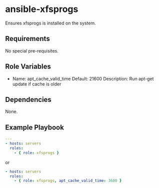 # ansible-xfsprogs

Ensures xfsprogs is installed on the system.

## Requirements

No special pre-requisites.

## Role Variables
- Name: apt_cache_valid_time
  Default: 21600
  Description: Run apt-get update if cache is older

## Dependencies

None.

## Example Playbook
```yml
---    
- hosts: servers
  roles:
    - { role: xfsprogs }
```
or 
``` yml
- hosts: servers
  roles:
    - { role: xfsprogs, apt_cache_valid_time: 3600 }
```
